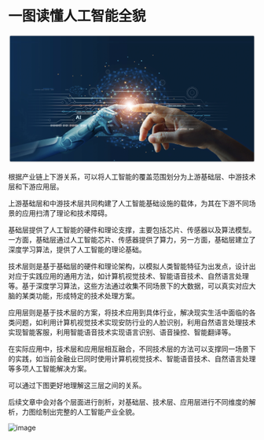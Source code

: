 # 一图读懂人工智能全貌

![](https://raw.githubusercontent.com/jony4/jony4/master/assets/cb5ad0f7-002b-5fac-f09c-46167e2aa6db.png)

根据产业链上下游关系，可以将人工智能的覆盖范围划分为上游基础层、中游技术层和下游应用层。

上游基础层和中游技术层共同构建了人工智能基础设施的载体，为其在下游不同场景的应用扫清了理论和技术障碍。

基础层提供了人工智能的硬件和理论支撑，主要包括芯片、传感器以及算法模型。一方面，基础层通过人工智能芯片、传感器提供了算力，另一方面，基础层建立了深度学习算法，提供了人工智能的理论基础。

技术层则是基于基础层的硬件和理论架构，以模拟人类智能特征为出发点，设计出对应于实践应用的通用方法，如计算机视觉技术、智能语音技术、自然语言处理等。基于深度学习算法，这些方法通过收集不同场景下的大数据，可以真实对应大脑的某类功能，形成特定的技术处理方案。

应用层则是基于技术层的方案，将技术应用到具体行业，解决现实生活中面临的各类问题，如利用计算机视觉技术实现安防行业的人脸识别，利用自然语言处理技术实现智能客服，利用智能语音技术实现语言识别、语音操控、智能翻译等。

在实际应用中，技术层和应用层相互融合，不同技术层的方法可以支撑同一场景下的实践，如当前金融业已同时使用计算机视觉技术、智能语音技术、自然语言处理等多项人工智能解决方案。

可以通过下图更好地理解这三层之间的关系。

后续文章中会对各个层面进行剖析，对基础层、技术层、应用层进行不同维度的解析，力图绘制出完整的人工智能产业全貌。

![image](https://user-images.githubusercontent.com/13718575/153546385-c31d5595-26c7-4e71-86ea-4a69df52a9bf.png)